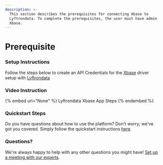 ```yaml
---
description: >-
  This section describes the prerequisites for connecting Xbase to
  Lyftrondata. To complete the prerequisites, the user must have admin access to
  Xbase.
---
```


# Prerequisite

<mark style="color:blue;"></mark>

### Setup Instructions

Follow the steps below to create an API Credentials for the [Xbase](None) driver setup with [Lyftrondata](https://www.lyftrondata.com)

### Video Instruction

{% embed url="None" %}
Lyftrondata Xbase App Steps
{% endembed %}

### Quickstart Steps

Do you have questions about how to use the platform? Don't worry; we've got you covered. Simply follow the quickstart instructions [here](README.md).

### Questions? <a href="#questions" id="questions"></a>

We're always happy to help with any other questions you might have! [Set up a meeting with our experts](https://www.lyftrondata.com/book-a-meeting/).

